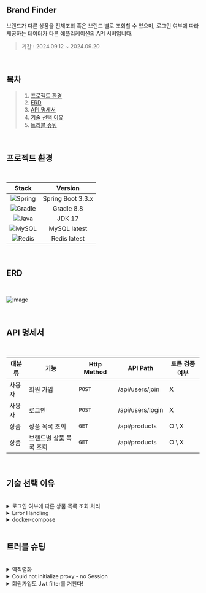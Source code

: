 ## Brand Finder
브랜드가 다른 상품을 전체조회 혹은 브랜드 별로 조회할 수 있으며, 로그인 여부에 따라 제공하는 데이터가 다른 애플리케이션의 API 서버입니다.

>기간 : 2024.09.12 ~ 2024.09.20

</br>

## 목차
> 1. [프로젝트 환경](#프로젝트-환경)
> 2. [ERD](#ERD)
> 3. [API 명세서](#API-명세서)
> 4. [기술 선택 이유](#기술-선택-이유)
> 5. [트러블 슈팅](#트러블-슈팅)

</br>

## 프로젝트 환경
</br>

| Stack                                                                                                        | Version           |
|:------------------------------------------------------------------------------------------------------------:|:-----------------:|
| ![Spring](https://img.shields.io/badge/spring-%236DB33F.svg?style=for-the-badge&logo=spring&logoColor=white) | Spring Boot 3.3.x |
| ![Gradle](https://img.shields.io/badge/Gradle-02303A.svg?style=for-the-badge&logo=Gradle&logoColor=white)    | Gradle 8.8       |
| ![Java](https://img.shields.io/badge/java-%23ED8B00.svg?style=for-the-badge&logo=openjdk&logoColor=white)    | JDK 17           |
| ![MySQL](https://img.shields.io/badge/mysql-4479A1.svg?style=for-the-badge&logo=mysql&logoColor=white)       | MySQL latest        |
| ![Redis](https://img.shields.io/badge/redis-%23DD0031.svg?style=for-the-badge&logo=redis&logoColor=white)    | Redis latest        |

</br>

## ERD
</br>

![image](https://github.com/user-attachments/assets/f8670c71-d5ce-43ef-bab4-33d1622c0aef)


</br>

## API 명세서
</br>

| 대분류 | 기능 | Http Method | API Path | 토큰 검증 여부 | 
| --- | --- | --- | --- | --- |
| 사용자 | 회원 가입 | `POST` | /api/users/join | X | 
|사용자 | 로그인 | `POST` | /api/users/login | X | 
| 상품 | 상품 목록 조회 | `GET` | /api/products | O \ X | 
| 상품 | 브랜드별 상품 목록 조회 | `GET` | /api/products | O \ X |

</br>

## 기술 선택 이유
</br>

<details><summary>로그인 여부에 따른 상품 목록 조회 처리
</summary>
*우선 로그인 여부에 따라서 사용자에게 보여지는 데이터가 다르기 때문에 반환 DTO를 두 가지를 생성했습니다. 처음에는 리다이렉트를 사용하려고 했으나 리다이렉트 방식은 데이터 전달에 한계가 있었습니다. 이를 해결하기 위해, 공통된 부모 객체를 반환하여 두 가지 경우를 모두 처리할 수 있도록 구현하였습니다.*
</details>

<details><summary>Error Handling
</summary>

*Spring에서는 `controller`에서 예외가 발생할 경우 기본적으로 `BasicErrorController`가 이를 처리합니다. 하지만 `BasicErrorController`는 클라이언트에게 `500 Internal Server Error`만 전달하기 때문에, 정확한 에러 원인을 알 수 없다는 문제가 있습니다. 이를 해결하기 위해 `controller` 단에서 발생할 수 있는 오류를 전역적으로 관리할 수 있도록 `@RestControllerAdvice`를 사용한 `GlobalExceptionHandler`를 정의해 예외 처리를 커스터마이즈했습니다.
</br>
또한, 정상적인 응답을 위한 `SuccessResponse`와 오류 발생 시 사용될 `ErrorResponse`를 각각 생성했습니다. `SuccessResponse`는 `controller`에서 정상 처리된 응답을 클라이언트에 전달할 때 사용되고, `ErrorResponse`는 `GlobalExceptionHandler`의 `@ExceptionHandler`로 등록된 예외가 발생했을 때 생성되어 클라이언트에 전달되도록 설정했습니다.*
</details>
<details><summary>docker-compose
</summary>
*애플리케이션 실행에 필요한 소프트웨어가 2개 이상이어서, 각각의 컨테이너를 따로 생성하는 대신, docker-compose를 이용해 함께 관리하기로 결정했습니다..*
</details>

</br>

## 트러블 슈팅
</br>

<details><summary>역직렬화
</summary>
  
*상품 목록 조회 기능 테스트 코드 작성 과정에서 `org.springframework.web.client.RestClientException` 에러가 발생했습니다. 에러 메시지를 번역해보니 JSON 데이터를 자바 객체로 역직렬화할 수 없어서 발생한 것이었습니다.  아래가 에러 발생 코드입니다.*
```
ResponseEntity<List<ProductNoLoginResponse>> responseEntity 
                = testRestTemplate.exchange("/api/products/", HttpMethod.GET, 
                                              null, new ParameterizedTypeReference<>() {});
```
*로그인 기능 테스트 코드를 같은 방법으로 작성할 땐 발생되지 않은 에러였기 때문에 원인이 무엇인지 찾는데 시간을 많이 할애할 수 밖에 없었습니다.*
```
ResponseEntity<String> result = testRestTemplate.exchange("/api/users/login", HttpMethod.POST, 
                                                            entity, String.class);
```
*두 코드의 차이점은 `SuccessResponse`에 저장된 타입 뿐이었습니다. 그래서 기본 자료형일 때에도 Jackson을 이용해 역직렬화가 실행되는지 확인해보았는데, 기본 자료형일 경우에는 역직렬화가 실행되지 않는다는 것을 발견했습니다.*
```
ResponseEntity<SuccessResponse<List<ProductNoLoginResponse>>> responseEntity
          = testRestTemplate.exchange("/api/products/", HttpMethod.GET, null,
                						            new ParameterizedTypeReference<>() {});
```
*Jackson 라이브러리를 사용해서 역직렬화를 할 때엔 지정 객체를 정확하게 기재해야 한다는 것을 깨달았습니다. 하지만 여전히 이유는 잘 모르는 상황이었습니다. 구현을 마치고 좀 더 찾아보니 에러가 발생한 데이터의 타입이 런타임 시점에서 소거되는 List인 것이 문제였습니다. List는 제네릭 타입으로 런타임 시점에서 타입이 소거됩니다. 때문에 Jackson에게 정확한 타입 정보를 전달해야 역직렬화가 가능합니다.*

</details>


<details><summary>Could not initialize proxy - no Session
</summary>
  
*로그인을 한 상태에서 상품 목록 조회를 할 때 발생한 오류입니다. 해당 오류가 발생했을 때 `User` 엔티티는 연관 관계 객체로 `Rank`를 가지고 있었고 FetchType은 LAZY로 정의된 상황이었습니다. 아래는 에러가 발생한 메소드입니다.*
```
@Override
public UserDetails loadUserByUsername(String username) throws UsernameNotFoundException {
     User user = Optional.of(userRepository.findByUsername(username))
                .orElseThrow(() -> new NullPointerException(ErrorCode.ACCOUNT_NOT_FOUND.getMessage()));
     log.info("{}의 등급은 {} 입니다.", user.getUsername(), user.getRank().getName());
     return new UserDetailsImpl(user);
}
```
*LAZY는 엔티티가 호출될 때가 아닌 해당 연관 관계 객체에 접근할 때 초기화가 됩니다. 접근 전까지는 영속성 컨텍스트에 프록시 객체로 저장됩니다. 문제는 이 영속성 컨텍스트가 트랜잭션과 생명주기 같다는 점에서 발생합니다. 오류가 발생한 코드에서 트랜잭션 범위는 `userRepository.findByUsername(username)` 메소드 입니다. 즉, `findByUsername()` 메소드가 종료되면 트랜잭션도 종료됩니다. 영속성 컨텍스트 또한 종료됩니다. 프록시 객체로 저장되었던 `Rank`도 함께 삭제되기 때문에 `log`에서 `Rank`의 필드를 호출할 때 오류가 발생했던 것입니다. 해결방법은 대표적으로 두 가지입니다. `FetchType`을 `EAGER`로 변경하거나 트랜잭션의 범위를 넓히는 것입니다. 저는 선택의 여지가 있다면 트랜잭션의 범위를 넓히는 것이 메모리 관리 방면에서 더 효율적이라고 생각했기 때문에 `loadUserByUsername()` 메소드에 `@Transational` 어노테이션을 정의해줌으로써 트랜잭션 범위를 넓혔습니다.*

</details>


<details><summary>회원가입도 Jwt filter를 거친다!
</summary>

*WebSecurityConfig에 Jwt filter를 등록해주고 회원가입과 로그인  API엔 permitAll() 메소드를 이용해 인증/인가에 상관없이 접근을 허용했습니다. 그리고 포스트맨을 실행했는데 403 Forbidden 오류가 발생했습니다. 어디서 오류가 발생했는지 정확히 알기위해 log를 이용했고, 접근을 허용한 API 또한 JWT filter를 거친다는 것을 알게되었습니다.*
</br>
*처음엔 접근을 혀용한 API는 등록한 필터를 거치지 않는다고 생각했기 때문에 회원가입 API가 Jwt filter를 거치는 게 오류라고 생각했습니다.*

```
* 오류가 발생한 코드

public String extractToken(HttpServletRequest request) {
		  String bearerToken = request.getHeader(AUTHORIZATION);
		  if(bearerToken == null || !bearerToken.startsWith(BEARER)) {
			    // 헤더에 AccessToken 없을 시 오류 발생
		  }

		  return bearerToken;
}
```
*관련 글을 찾아보고 다른 분이 구현한 JWT를 분석하면서 고민한 결과 코드 설계에 문제가 있다는 것을 발견했습니다. 결론부터 말하자면 인증/인가 없이 접근을 허용한 API라고 해서 등록된 필터를 거치지 않는 것이 아니었습니다. 다만, 접근이 허용된 API는 token이 없어도 오류가 발생하지 않는 것 뿐이었습니다. 그렇기 때문에 token이 존재하지 않을 때 오류를 발생하는 것이 아니라 아래와 같이 null를 반환해야 하는 것이었습니다.*

```
* 정상적으로 실행이 되는 코드

public String extractToken(HttpServletRequest request) {
		  String bearerToken = request.getHeader(AUTHORIZATION);
		  if(bearerToken != null && bearerToken.startsWith(BEARER)) {
			    return bearerToken;
		  }

		  return   null;
}
```

</details>

</br>
